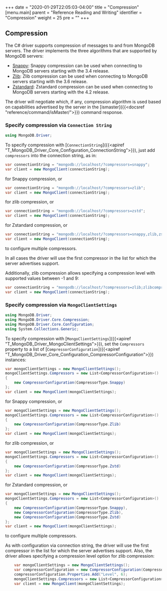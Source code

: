 +++
date = "2020-01-29T22:05:03-04:00"
title = "Compression"
[menu.main]
  parent = "Reference Reading and Writing"
  identifier = "Compression"
  weight = 25
  pre = "<i class='fa'></i>"
+++

## Compression

The C# driver supports compression of messages to and from MongoDB servers. The driver implements the three algorithms that are supported by MongoDB servers:

* [Snappy](https://google.github.io/snappy/): Snappy compression can be used when connecting to MongoDB servers starting with the 3.4 release.
* [Zlib](https://zlib.net/): Zlib compression can be used when connecting to MongoDB servers starting with the 3.6 release.
* [Zstandard](https://facebook.github.io/zstd/): Zstandard compression can be used when connecting to MongoDB servers starting with the 4.2 release.

The driver will negotiate which, if any, compression algorithm is used based on capabilities advertised by the server in the [ismaster]({{<docsref "reference/command/isMaster/">}}) command response. 

### Specify compression via `Connection String`

```c#
using MongoDB.Driver;
```

To specify compression with [`ConnectionString`]({{<apiref "T_MongoDB_Driver_Core_Configuration_ConnectionString">}}), just add `compressors` into the connection string, as in:

```c#
var connectionString = "mongodb://localhost/?compressors=snappy";
var client = new MongoClient(connectionString);
```
for Snappy compression, or

```c#
var connectionString = "mongodb://localhost/?compressors=zlib";
var client = new MongoClient(connectionString);
```
for zlib compression, or 

```c#
var connectionString = "mongodb://localhost/?compressors=zstd";
var client = new MongoClient(connectionString);
```
for Zstandard compression, or 

```c#
var connectionString = "mongodb://localhost/?compressors=snappy,zlib,zstd";
var client = new MongoClient(connectionString);
```
to configure multiple compressors.

In all cases the driver will use the first compressor in the list for which the server advertises support. 

Additionally, zlib compression allows specifying a compression level with supported values between -1 and 9:

```c#
var connectionString = "mongodb://localhost/?compressors=zlib;zlibcompressionlevel=6";
var client = new MongoClient(connectionString);
```

### Specify compression via `MongoClientSettings`

```c#
using MongoDB.Driver;
using MongoDB.Driver.Core.Compression;
using MongoDB.Driver.Core.Configuration;
using System.Collections.Generic;
```

To specify compression with [`MongoClientSettings`]({{<apiref "T_MongoDB_Driver_MongoClientSettings">}}), set the `Compressors` property to a list of [`CompressorConfiguration`]({{<apiref "T_MongoDB_Driver_Core_Configuration_CompressorConfiguration">}}) instances:

```c#
var mongoClientSettings = new MongoClientSettings();
mongoClientSettings.Compressors = new List<CompressorConfiguration>()
{
	new CompressorConfiguration(CompressorType.Snappy)
};
var client = new MongoClient(mongoClientSettings);
```
for Snappy compression, or

```c#
var mongoClientSettings = new MongoClientSettings();
mongoClientSettings.Compressors = new List<CompressorConfiguration>()
{
	new CompressorConfiguration(CompressorType.Zlib)
};
var client = new MongoClient(mongoClientSettings);
```
for zlib compression, or

```c#
var mongoClientSettings = new MongoClientSettings();
mongoClientSettings.Compressors = new List<CompressorConfiguration>()
{
	new CompressorConfiguration(CompressorType.Zstd)
};
var client = new MongoClient(mongoClientSettings);
```
for Zstandard compression, or

```c#
var mongoClientSettings = new MongoClientSettings();
mongoClientSettings.Compressors = new List<CompressorConfiguration>()
{
	new CompressorConfiguration(CompressorType.Snappy),
	new CompressorConfiguration(CompressorType.Zlib),
	new CompressorConfiguration(CompressorType.Zstd)
};
var client = new MongoClient(mongoClientSettings);
```
to configure multiple compressors. 

As with configuration via connection string, the driver will use the first compressor in the list for which the server advertises support. Also, the driver allows specifying a compression level option for zlib compression:

```c#
	var mongoClientSettings = new MongoClientSettings();
	var compressorConfiguration = new CompressorConfiguration(CompressorType.Zlib);
	compressorConfiguration.Properties.Add("Level", 6);
	mongoClientSettings.Compressors = new List<CompressorConfiguration>() { compressorConfiguration };
	var client = new MongoClient(mongoClientSettings);
```
